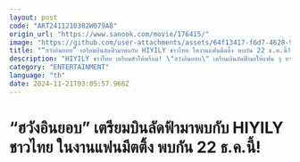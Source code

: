 ```yaml
---
layout: post
code: "ART2411210302W079A8"
origin_url: "https://www.sanook.com/movie/176415/"
image: "https://github.com/user-attachments/assets/64f13417-f6d7-4628-99b8-f90a577880ad"
title: "“ฮวังอินยอบ” เตรียมบินลัดฟ้ามาพบกับ HIYILY ชาวไทย ในงานแฟนมีตติ้ง พบกัน 22 ธ.ค.นี้!"
description: "HIYILY ชาวไทย เตรียมตัวให้พร้อม! \"ฮวังอินยอบ\" เตรียมบินลัดฟ้ามาให้แฟน ๆ หายคิดถึงใน “HWANG IN YOUP FANMEETING TOUR [IN LOVE] in BANGKOK” พบกัน 22  ธ.ค.นี้!"
category: "ENTERTAINMENT"
language: "th"
date: 2024-11-21T03:05:57.966Z
---
```


# “ฮวังอินยอบ” เตรียมบินลัดฟ้ามาพบกับ HIYILY ชาวไทย ในงานแฟนมีตติ้ง พบกัน 22 ธ.ค.นี้!